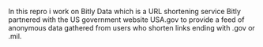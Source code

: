  In this repro i work on Bitly Data which is a URL shortening service Bitly partnered with the US government website USA.gov to provide a feed of anonymous data gathered from users who shorten links ending with .gov or .mil.
